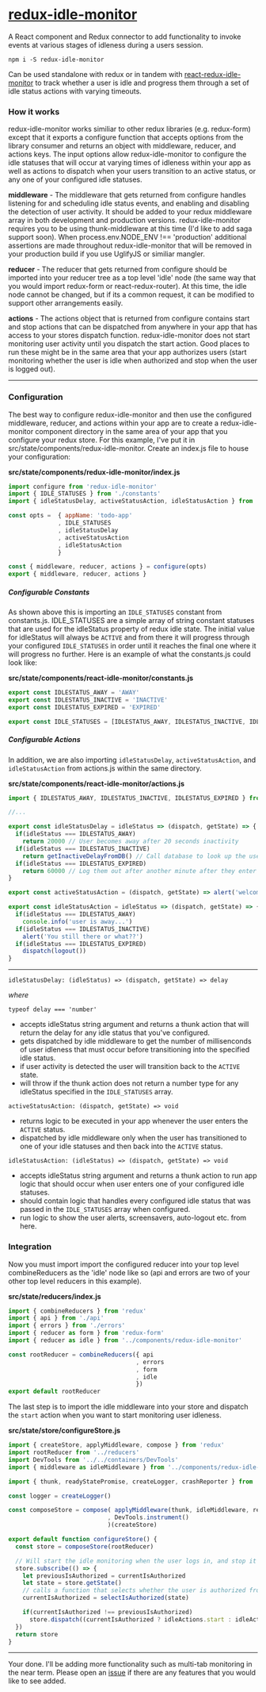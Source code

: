 # [redux-idle-monitor](https://npmjs.com/packages/redux-idle-monitor)

A React component and Redux connector to add functionality to invoke events at various stages of idleness during a users session.

`npm i -S redux-idle-monitor`

Can be used standalone with redux or in tandem with [react-redux-idle-monitor](https://npmjs.com/packages/react-redux-idle-monitor) to track whether a user is idle and progress them through a set of idle status actions with varying timeouts.

### How it works

redux-idle-monitor works similiar to other redux libraries (e.g. redux-form) except that it exports a configure function that accepts options from the library consumer and returns an object with middleware, reducer, and actions keys.  The input options allow redux-idle-monitor to configure the idle statuses that will occur at varying times of idleness within your app as well as actions to dispatch when your users transition to an active status, or any one of your configured idle statuses.

**middleware** - The middleware that gets returned from configure handles listening for and scheduling idle status events, and enabling and disabling the detection of user activity. It should be added to your redux middleware array in both development and production versions. redux-idle-monitor requires you to be using thunk-middleware at this time (I'd like to add saga support soon). When process.env.NODE_ENV !== 'production' additional assertions are made throughout redux-idle-monitor that will be removed in your production build if you use UglifyJS or similiar mangler.

**reducer** - The reducer that gets returned from configure should be imported into your reducer tree as a top level 'idle' node (the same way that you would import redux-form or react-redux-router). At this time, the idle node cannot be changed, but if its a common request, it can be modified to support other arrangements easily.

**actions** - The actions object that is returned from configure contains start and stop actions that can be dispatched from anywhere in your app that has access to your stores dispatch function. redux-idle-monitor does not start monitoring user activity until you dispatch the start action. Good places to run these might be in the same area that your app authorizes users (start monitoring whether the user is idle when authorized and stop when the user is logged out).

___


### Configuration


The best way to configure redux-idle-monitor and then use the configured middleware, reducer, and actions within your app are to create a redux-idle-monitor component directory in the same area of your app that you configure your redux store.  For this example, I've put it in src/state/components/redux-idle-monitor.  Create an index.js file to house your configuration:

**src/state/components/redux-idle-monitor/index.js**

```js
import configure from 'redux-idle-monitor'
import { IDLE_STATUSES } from './constants'
import { idleStatusDelay, activeStatusAction, idleStatusAction } from './actions'

const opts =  { appName: 'todo-app'
              , IDLE_STATUSES
              , idleStatusDelay
              , activeStatusAction
              , idleStatusAction
              }

const { middleware, reducer, actions } = configure(opts)
export { middleware, reducer, actions }
```


##### Configurable Constants


As shown above this is importing an `IDLE_STATUSES` constant from constants.js. IDLE_STATUSES are a simple array of string constant statuses that are used for the idleStatus property of redux idle state. The initial value for idleStatus will always be `ACTIVE` and from there it will progress through your configured `IDLE_STATUSES` in order until it reaches the final one where it will progress no further. Here is an example of what the constants.js could look like:

**src/state/components/react-idle-monitor/constants.js**

```js
export const IDLESTATUS_AWAY = 'AWAY'
export const IDLESTATUS_INACTIVE = 'INACTIVE'
export const IDLESTATUS_EXPIRED = 'EXPIRED'

export const IDLE_STATUSES = [IDLESTATUS_AWAY, IDLESTATUS_INACTIVE, IDLESTATUS_EXPIRED]
```


##### Configurable Actions


In addition, we are also importing `idleStatusDelay`, `activeStatusAction`, and `idleStatusAction` from actions.js within the same directory.

**src/state/components/react-idle-monitor/actions.js**

```js
import { IDLESTATUS_AWAY, IDLESTATUS_INACTIVE, IDLESTATUS_EXPIRED } from './constants'

//...

export const idleStatusDelay = idleStatus => (dispatch, getState) => {
  if(idleStatus === IDLESTATUS_AWAY)
    return 20000 // User becomes away after 20 seconds inactivity
  if(idleStatus === IDLESTATUS_INACTIVE)
    return getInactiveDelayFromDB() // Call database to look up the users delay time
  if(idleStatus === IDLESTATUS_EXPIRED)
    return 60000 // Log them out after another minute after they enter the inactive status
}

export const activeStatusAction = (dispatch, getState) => alert('welcome back!')

export const idleStatusAction = idleStatus => (dispatch, getState) => {
  if(idleStatus === IDLESTATUS_AWAY)
    console.info('user is away...')
  if(idleStatus === IDLESTATUS_INACTIVE)
    alert('You still there or what??')
  if(idleStatus === IDLESTATUS_EXPIRED)
    dispatch(logout())
}

```

___



`idleStatusDelay: (idleStatus) => (dispatch, getState) => delay`

*where*

`typeof delay === 'number'`

* accepts idleStatus string argument and returns a thunk action that will return the delay for any idle status that you've configured.
* gets dispatched by idle middleware to get the number of millisenconds of user idleness that must occur before transitioning into the specified idle status.
* if user activity is detected the user will transition back to the `ACTIVE` state.
* will throw if the thunk action does not return a number type for any idleStatus specified in the `IDLE_STATUSES` array.


`activeStatusAction: (dispatch, getState) => void`

* returns logic to be executed in your app whenever the user enters the `ACTIVE` status.
* dispatched by idle middleware only when the user has transitioned to one of your idle statuses and then back into the `ACTIVE` status.


`idleStatusAction: (idleStatus) => (dispatch, getState) => void`

* accepts idleStatus string argument and returns a thunk action to run app logic that should occur when user enters one of your configured idle statuses.
* should contain logic that handles every configured idle status that was passed in the `IDLE_STATUSES` array when configured.
* run logic to show the user alerts, screensavers, auto-logout etc. from here.


### Integration

Now you must import import the configured reducer into your top level combineReducers as the 'idle' node like so (api and errors are two of your other top level reducers in this example).

**src/state/reducers/index.js**

```js
import { combineReducers } from 'redux'
import { api } from './api'
import { errors } from './errors'
import { reducer as form } from 'redux-form'
import { reducer as idle } from '../components/redux-idle-monitor'

const rootReducer = combineReducers({ api
                                    , errors
                                    , form
                                    , idle
                                    })
export default rootReducer
```


The last step is to import the idle middleware into your store and dispatch the `start` action when you want to start monitoring user idleness.

**src/state/store/configureStore.js**

```js
import { createStore, applyMiddleware, compose } from 'redux'
import rootReducer from '../reducers'
import DevTools from '../../containers/DevTools'
import { middleware as idleMiddleware } from '../components/redux-idle-monitor'

import { thunk, readyStatePromise, createLogger, crashReporter } from 'redux-middleware'

const logger = createLogger()

const composeStore = compose( applyMiddleware(thunk, idleMiddleware, readyStatePromise, logger, crashReporter)
                            , DevTools.instrument()
                            )(createStore)

export default function configureStore() {
  const store = composeStore(rootReducer)

  // Will start the idle monitoring when the user logs in, and stop it if the user is signed out.
  store.subscribe(() => {
    let previousIsAuthorized = currentIsAuthorized
    let state = store.getState()
    // calls a function that selects whether the user is authorized from the current state
    currentIsAuthorized = selectIsAuthorized(state)

    if(currentIsAuthorized !== previousIsAuthorized)
      store.dispatch((currentIsAuthorized ? idleActions.start : idleActions.stop)())
  })
  return store
}
```

___


Your done. I'll be adding more functionality such as multi-tab monitoring in the near term. Please open an [issue](https://github.com/cchamberlain/redux-idle-monitor/issues) if there are any features that you would like to see added.
